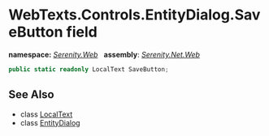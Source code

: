 # WebTexts.Controls.EntityDialog.SaveButton field
**namespace:** *[Serenity.Web](../../README.md#serenity.web-namespace)*   **assembly**: *[Serenity.Net.Web](../../README.md)*

```csharp
public static readonly LocalText SaveButton;
```

## See Also

* class [LocalText](../Serenity.Net.Core/../../Serenity/LocalText.md)
* class [EntityDialog](../WebTexts.Controls.EntityDialog.md)